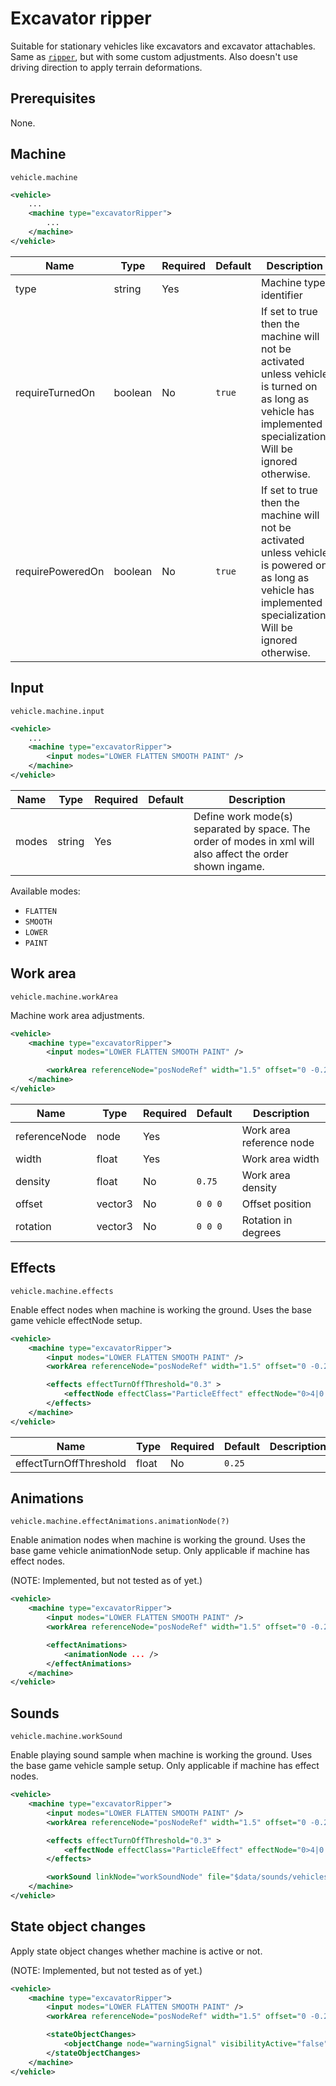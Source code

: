 # Excavator ripper

Suitable for stationary vehicles like excavators and excavator attachables.
Same as [```ripper```](./MACHINE_RIPPER.md), but with some custom adjustments. Also doesn't use driving direction to apply terrain deformations.


## Prerequisites

None.

## Machine

```
vehicle.machine
```

```xml
<vehicle>
    ...
    <machine type="excavatorRipper">
        ...
    </machine>
</vehicle>
```

| Name | Type | Required | Default | Description |
|------|------|----------|---------|-------------|
| type               | string | Yes |         | Machine type identifier |
| requireTurnedOn    | boolean | No | ```true``` | If set to true then the machine will not be activated unless vehicle is turned on as long as vehicle has implemented specialization. Will be ignored otherwise. |
| requirePoweredOn   | boolean | No | ```true``` | If set to true then the machine will not be activated unless vehicle is powered on as long as vehicle has implemented specialization. Will be ignored otherwise. |

## Input

```
vehicle.machine.input
```

```xml
<vehicle>
    ...
    <machine type="excavatorRipper">
        <input modes="LOWER FLATTEN SMOOTH PAINT" />
    </machine>
</vehicle>
```


| Name | Type | Required | Default | Description |
|------|------|----------|---------|-------------|
| modes| string | Yes    |         | Define work mode(s) separated by space. The order of modes in xml will also affect the order shown ingame. |

Available modes:
- ```FLATTEN```
- ```SMOOTH```
- ```LOWER```
- ```PAINT```


## Work area

```
vehicle.machine.workArea
```

Machine work area adjustments.

```xml
<vehicle>
    <machine type="excavatorRipper">
        <input modes="LOWER FLATTEN SMOOTH PAINT" />

        <workArea referenceNode="posNodeRef" width="1.5" offset="0 -0.2 0" />
    </machine>
</vehicle>
```

| Name | Type | Required | Default | Description |
|------|------|----------|---------|-------------|
| referenceNode | node    | Yes | | Work area reference node |
| width         | float   | Yes | | Work area width |
| density       | float   | No  | ```0.75``` | Work area density |
| offset        | vector3 | No  | ```0 0 0``` | Offset position |
| rotation      | vector3 | No  | ```0 0 0``` | Rotation in degrees |


## Effects

```
vehicle.machine.effects
```

Enable effect nodes when machine is working the ground. Uses the base game vehicle effectNode setup.

```xml
<vehicle>
    <machine type="excavatorRipper">
        <input modes="LOWER FLATTEN SMOOTH PAINT" />
        <workArea referenceNode="posNodeRef" width="1.5" offset="0 -0.2 0" />

        <effects effectTurnOffThreshold="0.3" >
            <effectNode effectClass="ParticleEffect" effectNode="0>4|0|1|6" particleType="smoke" emitCountScale="4" delay="0" spriteScale="1.0" ignoreDistanceLifeSpan="true" lifespan="3.0" worldSpace="true" />
        </effects>
    </machine>
</vehicle>
```

| Name | Type | Required | Default | Description |
|------|------|----------|---------|-------------|
| effectTurnOffThreshold | float | No | ```0.25``` | |

## Animations

```
vehicle.machine.effectAnimations.animationNode(?)
```

Enable animation nodes when machine is working the ground. Uses the base game vehicle animationNode setup.
Only applicable if machine has effect nodes.

(NOTE: Implemented, but not tested as of yet.)

```xml
<vehicle>
    <machine type="excavatorRipper">
        <input modes="LOWER FLATTEN SMOOTH PAINT" />
        <workArea referenceNode="posNodeRef" width="1.5" offset="0 -0.2 0" />

        <effectAnimations>
            <animationNode ... />
        </effectAnimations>
    </machine>
</vehicle>
```

## Sounds

```
vehicle.machine.workSound
```

Enable playing sound sample when machine is working the ground. Uses the base game vehicle sample setup.
Only applicable if machine has effect nodes.

```xml
<vehicle>
    <machine type="excavatorRipper">
        <input modes="LOWER FLATTEN SMOOTH PAINT" />
        <workArea referenceNode="posNodeRef" width="1.5" offset="0 -0.2 0" />

        <effects effectTurnOffThreshold="0.3" >
            <effectNode effectClass="ParticleEffect" effectNode="0>4|0|1|6" particleType="smoke" emitCountScale="4" delay="0" spriteScale="1.0" ignoreDistanceLifeSpan="true" lifespan="3.0" worldSpace="true" />
        </effects>

        <workSound linkNode="workSoundNode" file="$data/sounds/vehicles/surfaces/gravel_loop.wav" loops="0" fadeOut="0.5" />
    </machine>
</vehicle>
```

## State object changes

Apply state object changes whether machine is active or not.

(NOTE: Implemented, but not tested as of yet.)

```xml
<vehicle>
    <machine type="excavatorRipper">
        <input modes="LOWER FLATTEN SMOOTH PAINT" />
        <workArea referenceNode="posNodeRef" width="1.5" offset="0 -0.2 0" />

        <stateObjectChanges>
            <objectChange node="warningSignal" visibilityActive="false" visibilityInactive="true" />
        </stateObjectChanges>
    </machine>
</vehicle>
```